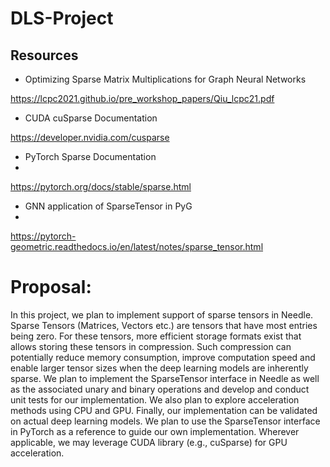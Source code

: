 # DLS-Project
## Resources

* Optimizing Sparse Matrix Multiplications for
Graph Neural Networks

https://lcpc2021.github.io/pre_workshop_papers/Qiu_lcpc21.pdf

* CUDA cuSparse Documentation

https://developer.nvidia.com/cusparse

* PyTorch Sparse Documentation
* 
https://pytorch.org/docs/stable/sparse.html

* GNN application of SparseTensor in PyG
* 
https://pytorch-geometric.readthedocs.io/en/latest/notes/sparse_tensor.html

# Proposal: 
In this project, we plan to implement support of sparse tensors in Needle. Sparse Tensors (Matrices, Vectors etc.) are tensors that have most entries being zero. For these tensors, more efficient storage formats exist that allows storing these tensors in compression. Such compression can potentially reduce memory consumption, improve computation speed and enable larger tensor sizes when the deep learning models are inherently sparse. We plan to implement the SparseTensor interface in Needle as well as the associated unary and binary operations and develop and conduct unit tests for our implementation. We also plan to explore acceleration methods using CPU and GPU. Finally, our implementation can be validated on actual deep learning models. We plan to use the SparseTensor interface in PyTorch as a reference to guide our own implementation. Wherever applicable, we may leverage CUDA library (e.g., cuSparse) for GPU acceleration.
